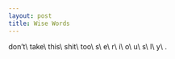 ```yaml
---
layout: post
title: Wise Words
---
```

don’t\\
take\\
this\\
shit\\
too\\
s\\
e\\
r\\
i\\
o\\
u\\
s\\
l\\
y\\
.
